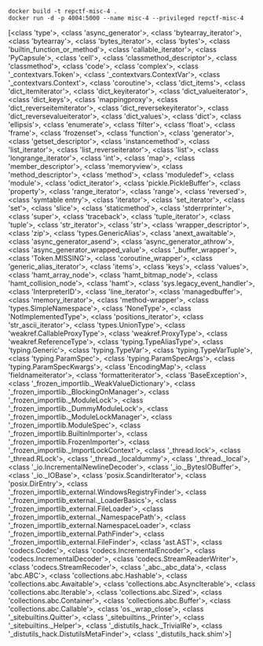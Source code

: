 ```
docker build -t repctf-misc-4 .
docker run -d -p 4004:5000 --name misc-4 --privileged repctf-misc-4
```

[<class 'type'>, <class 'async_generator'>, <class 'bytearray_iterator'>, <class 'bytearray'>, <class 'bytes_iterator'>, <class 'bytes'>, <class 'builtin_function_or_method'>, <class 'callable_iterator'>, <class 'PyCapsule'>, <class 'cell'>, <class 'classmethod_descriptor'>, <class 'classmethod'>, <class 'code'>, <class 'complex'>, <class '_contextvars.Token'>, <class '_contextvars.ContextVar'>, <class '_contextvars.Context'>, <class 'coroutine'>, <class 'dict_items'>, <class 'dict_itemiterator'>, <class 'dict_keyiterator'>, <class 'dict_valueiterator'>, <class 'dict_keys'>, <class 'mappingproxy'>, <class 'dict_reverseitemiterator'>, <class 'dict_reversekeyiterator'>, <class 'dict_reversevalueiterator'>, <class 'dict_values'>, <class 'dict'>, <class 'ellipsis'>, <class 'enumerate'>, <class 'filter'>, <class 'float'>, <class 'frame'>, <class 'frozenset'>, <class 'function'>, <class 'generator'>, <class 'getset_descriptor'>, <class 'instancemethod'>, <class 'list_iterator'>, <class 'list_reverseiterator'>, <class 'list'>, <class 'longrange_iterator'>, <class 'int'>, <class 'map'>, <class 'member_descriptor'>, <class 'memoryview'>, <class 'method_descriptor'>, <class 'method'>, <class 'moduledef'>, <class 'module'>, <class 'odict_iterator'>, <class 'pickle.PickleBuffer'>, <class 'property'>, <class 'range_iterator'>, <class 'range'>, <class 'reversed'>, <class 'symtable entry'>, <class 'iterator'>, <class 'set_iterator'>, <class 'set'>, <class 'slice'>, <class 'staticmethod'>, <class 'stderrprinter'>, <class 'super'>, <class 'traceback'>, <class 'tuple_iterator'>, <class 'tuple'>, <class 'str_iterator'>, <class 'str'>, <class 'wrapper_descriptor'>, <class 'zip'>, <class 'types.GenericAlias'>, <class 'anext_awaitable'>, <class 'async_generator_asend'>, <class 'async_generator_athrow'>, <class 'async_generator_wrapped_value'>, <class '_buffer_wrapper'>, <class 'Token.MISSING'>, <class 'coroutine_wrapper'>, <class 'generic_alias_iterator'>, <class 'items'>, <class 'keys'>, <class 'values'>, <class 'hamt_array_node'>, <class 'hamt_bitmap_node'>, <class 'hamt_collision_node'>, <class 'hamt'>, <class 'sys.legacy_event_handler'>, <class 'InterpreterID'>, <class 'line_iterator'>, <class 'managedbuffer'>, <class 'memory_iterator'>, <class 'method-wrapper'>, <class 'types.SimpleNamespace'>, <class 'NoneType'>, <class 'NotImplementedType'>, <class 'positions_iterator'>, <class 'str_ascii_iterator'>, <class 'types.UnionType'>, <class 'weakref.CallableProxyType'>, <class 'weakref.ProxyType'>, <class 'weakref.ReferenceType'>, <class 'typing.TypeAliasType'>, <class 'typing.Generic'>, <class 'typing.TypeVar'>, <class 'typing.TypeVarTuple'>, <class 'typing.ParamSpec'>, <class 'typing.ParamSpecArgs'>, <class 'typing.ParamSpecKwargs'>, <class 'EncodingMap'>, <class 'fieldnameiterator'>, <class 'formatteriterator'>, <class 'BaseException'>, <class '_frozen_importlib._WeakValueDictionary'>, <class '_frozen_importlib._BlockingOnManager'>, <class '_frozen_importlib._ModuleLock'>, <class '_frozen_importlib._DummyModuleLock'>, <class '_frozen_importlib._ModuleLockManager'>, <class '_frozen_importlib.ModuleSpec'>, <class '_frozen_importlib.BuiltinImporter'>, <class '_frozen_importlib.FrozenImporter'>, <class '_frozen_importlib._ImportLockContext'>, <class '_thread.lock'>, <class '_thread.RLock'>, <class '_thread._localdummy'>, <class '_thread._local'>, <class '_io.IncrementalNewlineDecoder'>, <class '_io._BytesIOBuffer'>, <class '_io._IOBase'>, <class 'posix.ScandirIterator'>, <class 'posix.DirEntry'>, <class '_frozen_importlib_external.WindowsRegistryFinder'>, <class '_frozen_importlib_external._LoaderBasics'>, <class '_frozen_importlib_external.FileLoader'>, <class '_frozen_importlib_external._NamespacePath'>, <class '_frozen_importlib_external.NamespaceLoader'>, <class '_frozen_importlib_external.PathFinder'>, <class '_frozen_importlib_external.FileFinder'>, <class 'ast.AST'>, <class 'codecs.Codec'>, <class 'codecs.IncrementalEncoder'>, <class 'codecs.IncrementalDecoder'>, <class 'codecs.StreamReaderWriter'>, <class 'codecs.StreamRecoder'>, <class '_abc._abc_data'>, <class 'abc.ABC'>, <class 'collections.abc.Hashable'>, <class 'collections.abc.Awaitable'>, <class 'collections.abc.AsyncIterable'>, <class 'collections.abc.Iterable'>, <class 'collections.abc.Sized'>, <class 'collections.abc.Container'>, <class 'collections.abc.Buffer'>, <class 'collections.abc.Callable'>, <class 'os._wrap_close'>, <class '_sitebuiltins.Quitter'>, <class '_sitebuiltins._Printer'>, <class '_sitebuiltins._Helper'>, <class '_distutils_hack._TrivialRe'>, <class '_distutils_hack.DistutilsMetaFinder'>, <class '_distutils_hack.shim'>]
